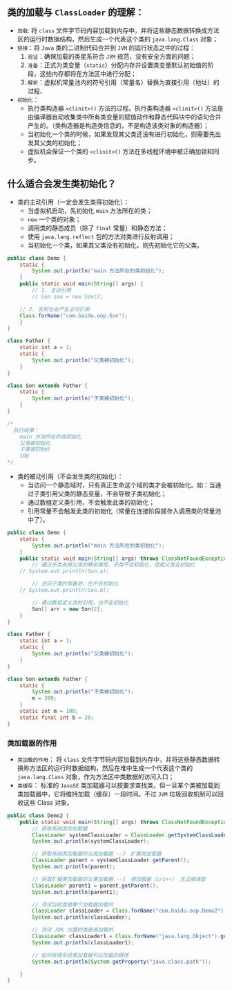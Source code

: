 ## 类的加载与 `ClassLoader` 的理解：
* `加载`: 将 `class` 文件字节码内容加载到内存中，并将这些静态数据转换成方法区的运行时数据结构，然后生成一个代表这个类的 `java.lang.Class` 对象；
* `链接`：将 `Java` 类的二进制代码合并到 `JVM` 的运行状态之中的过程：
  1. `验证`：确保加载的类星系符合 `JVM` 规范，没有安全方面的问题；
  2. `准备`：正式为类变量（`static`）分配内存并设置类变量默认初始值的阶段，这些内存都将在方法区中进行分配；
  3. `解析`：虚拟机常量池内的符号引用（常量名）替换为直接引用（地址）的过程、
* `初始化`：
  * 执行类构造器 `<clinit>()` 方法的过程。执行类构造器 `<clinit>()` 方法是由编译器自动收集类中所有类变量的赋值动作和静态代码块中的语句合并产生的。（类构造器是构造类信息的，不是构造该类对象的构造器）；
  * 当初始化一个类的时候，如果发现其父类还没有进行初始化，则需要先出发其父类的初始化；
  * 虚拟机会保证一个类的 `<clinit>()` 方法在多线程环境中被正确加锁和同步。

## 什么适合会发生类初始化？
* 类的主动引用（一定会发生类得初始化）：
  * 当虚拟机启动，先初始化 `main` 方法所在的类；
  * `new` 一个类的对象；
  * 调用类的静态成员（除了 `final` 常量）和静态方法；
  * 使用 `java.lang.reflect` 包的方法对类进行反射调用；
  * 当初始化一个类，如果其父类没有初始化，则先初始化它的父类。
```java
public class Demo {
	static {
		System.out.println("main 方法所在的类初始化");
	}
	public static void main(String[] args) {
		// 1. 主动引用
		// Son son = new Son();

    // 2. 反射也会产生主动引用
    Class.forName("com.baidu.oop.Son");
	}
}

class Father {
	static int a = 1;
	static {
		System.out.println("父类被初始化");
	}
}

class Son extends Father {
	static {
		System.out.println("子类被初始化");
	}
}

/*
  执行结果：
    main 方法所在的类初始化
    父类被初始化
    子类被初始化
    100
*/
```
* 类的被动引用（不会发生类的初始化）：
  * 当访问一个静态域时，只有真正生命这个域的类才会被初始化。如：当通过子类引用父类的静态变量，不会导致子类初始化；
  * 通过数组定义类引用，不会触发此类的初始化；
  * 引用常量不会触发此类的初始化（常量在连接阶段就存入调用类的常量池中了）。
```java
public class Demo {
	static {
		System.out.println("main 方法所在的类初始化");
	}
	public static void main(String[] args) throws ClassNotFoundException {
		// 通过子类去掉父类的静态属性，子类不会初始化，但是父类会初始化
    // System.out.println(Son.a);

		// 访问子类的常量池，也不会初始化
    // System.out.println(Son.b);

		// 通过数组定义类的引用，也不会初始化
		Son[] arr = new Son[2];
	}
}

class Father {
	static int a = 1;
	static {
		System.out.println("父类被初始化");
	}
}

class Son extends Father {
	static {
		System.out.println("子类被初始化");
		m = 200;
	}
	static int m = 100;
	static final int b = 20;
}
```

### 类加载器的作用
* `类加载的作用`： 将 `class` 文件字节码内容加载到内存中，并将这些静态数据转换称方法区的运行时数据结构，然后在堆中生成一个代表这个类的 `java.lang.Class` 对象，作为方法区中类数据的访问入口；
* `类缓存`： 标准的 `JavaSE` 类加载器可以按要求查找类，但一旦某个类被加载到类加载器中，它将维持加载（缓存）一段时间。不过 `JVM` 垃圾回收机制可以回收这些 Class 对象。
```java
public class Demo2 {
	public static void main(String[] args) throws ClassNotFoundException {
		// 获取系统类的加载器
		ClassLoader systemClassLoader = ClassLoader.getSystemClassLoader();
		System.out.println(systemClassLoader);

		// 获取系统类加载器的父类加载器 --》 扩展类加载器
		ClassLoader parent = systemClassLoader.getParent();
		System.out.println(parent);

		// 获取扩展类加载器的父类加载器 --》 根加载器（c/c++） 无法被读取
		ClassLoader parent1 = parent.getParent();
		System.out.println(parent1);

		// 测试当前类是哪个加载器加载的
		ClassLoader classLoader = Class.forName("com.baidu.oop.Demo2").getClassLoader();
		System.out.println(classLoader);

		// 测试 JDK 内置的类是谁加载的
		ClassLoader classLoader1 = Class.forName("java.lang.Object").getClassLoader();
		System.out.println(classLoader1);

		// 如何获得系统类加载器可以加载的路径
		System.out.println(System.getProperty("java.class.path"));

	}
}
```
